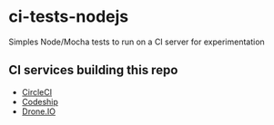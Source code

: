 # ci-tests-nodejs

Simples Node/Mocha tests to run on a CI server for experimentation

## CI services building this repo

- [CircleCI](https://circleci.com/gh/paulodiovani/ci-tests-nodejs)
- [Codeship](https://codeship.com/projects/95784)
- [Drone.IO](https://drone.io/bitbucket.org/paulodiovani/ci-tests-nodejs)
